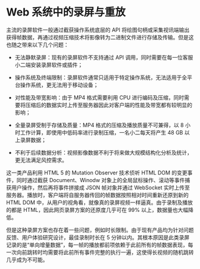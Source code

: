 # Web 系统中的录屏与重放

主流的录屏软件一般通过截获操作系统底层的 API 将绘图句柄或采集视讯端输出获得帧数据，再通过视频压缩技术将影像转为二进制文件进行存储及传输。但是这也随之带来以下几个问题：

- 无法静默录屏：现有的录屏软件不支持通过 API 调用，同时需要在每一位客服小二端安装录屏软件或插件；

- 操作系统及终端限制：录屏软件通常只适用于特定操作系统，无法适用于全平台操作系统，更无法用于移动设备；

- 对性能及带宽影响：由于 MP4 格式需要利用 CPU 进行编码及压缩，同时需要将压缩后的数据实时上传至服务器因此对客户端的性能及带宽都有较明显的影响；

- 全量录屏受制于存储及质量：MP4 格式的压缩及播放质量不可兼得，以 8 小时工作计算，即使用中低码率进行录制压缩，一名小二每天将产生 48 GB 以上录屏数据；

- 不利于后续数据分析：视频影像数据不利于将来做大规模结构化分析及统计，更无法满足风控需求。

这一类产品利用 HTML 5 的 Mutation Observer 技术侦听 HTML DOM 的变更事件，同时通过截获 Document、Winodw 对象上的全局鼠标操作、滚动等事件捕获用户操作，然后再将事件拼接成 JSON 帧对象并通过 WebSocket 实时上传至服务器。播放时，客户端将自服务器传回的帧数据按照相对时间重新还原到新的 HTML DOM 中，从用户的视角看，就像真的录屏视频一样逼真。由于录制及播放的都是 HTML，因此网页录屏方案的还原度几乎可在 99% 以上，数据量也大幅降低。

但是这种录屏方案也存在着一些问题，例如时长限制。由于现有产品均为针对问题反馈、用户体验研究设计，最佳录制时长在 5 分钟以内。其根本原因是此类录屏记录的是“单向增量数据”，每一帧的播放都前项依赖于此前所有的帧数据表现，每一次向前跳转时均需要将此前所有事件完整的执行一遍，这使得长视频的随机跳转几乎成为不可能。
